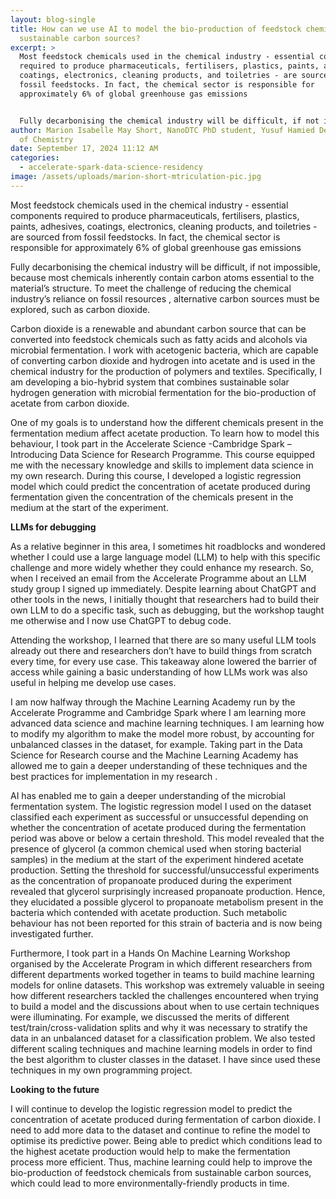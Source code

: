 ```yaml
---
layout: blog-single
title: How can we use AI to model the bio-production of feedstock chemicals from
  sustainable carbon sources?
excerpt: >
  Most feedstock chemicals used in the chemical industry - essential components
  required to produce pharmaceuticals, fertilisers, plastics, paints, adhesives,
  coatings, electronics, cleaning products, and toiletries - are sourced from
  fossil feedstocks. In fact, the chemical sector is responsible for
  approximately 6% of global greenhouse gas emissions 


  Fully decarbonising the chemical industry will be difficult, if not impossible, because most chemicals inherently contain carbon atoms essential to the material’s structure. To meet the challenge of reducing the chemical industry’s reliance on fossil resources , alternative carbon sources must be explored, such as carbon dioxide. 
author: Marion Isabelle May Short, NanoDTC PhD student, Yusuf Hamied Department
  of Chemistry
date: September 17, 2024 11:12 AM
categories:
  - accelerate-spark-data-science-residency
image: /assets/uploads/marion-short-mtriculation-pic.jpg
---
```

Most feedstock chemicals used in the chemical industry - essential components required to produce pharmaceuticals, fertilisers, plastics, paints, adhesives, coatings, electronics, cleaning products, and toiletries - are sourced from fossil feedstocks. In fact, the chemical sector is responsible for approximately 6% of global greenhouse gas emissions 

Fully decarbonising the chemical industry will be difficult, if not impossible, because most chemicals inherently contain carbon atoms essential to the material’s structure. To meet the challenge of reducing the chemical industry’s reliance on fossil resources , alternative carbon sources must be explored, such as carbon dioxide. 

Carbon dioxide is a renewable and abundant carbon source that can be converted into feedstock chemicals such as fatty acids and alcohols via microbial fermentation. I work with acetogenic bacteria, which are capable of converting carbon dioxide and hydrogen into acetate and is used in the chemical industry for the production of polymers and textiles. Specifically, I am developing a bio-hybrid system that combines sustainable solar hydrogen generation with microbial fermentation for the bio-production of acetate from carbon dioxide.

One of my goals is to understand how the different chemicals present in the fermentation medium affect acetate production. To learn how to model this behaviour, I took part in the Accelerate Science -Cambridge Spark – Introducing Data Science for Research Programme. This course equipped me with the necessary knowledge and skills to implement data science in my own research. During this course, I developed a logistic regression model which could predict the concentration of acetate produced during fermentation given the concentration of the chemicals present in the medium at the start of the experiment.

**LLMs for debugging**

As a relative beginner in this area, I sometimes hit roadblocks and wondered whether I could use a large language model (LLM) to help with this specific challenge and more widely whether they could enhance my research. So, when I received an email from the Accelerate Programme about an LLM study group I signed up immediately. Despite learning about ChatGPT and other tools in the news, I initially thought that researchers had to build their own LLM to do a specific task, such as debugging, but the workshop taught me otherwise and I now use ChatGPT to debug code.

Attending the workshop, I learned that there are so many useful LLM tools already out there and researchers don’t have to build things from scratch every time, for every use case. This takeaway alone lowered the barrier of access while gaining a basic understanding of how LLMs work was also useful in helping me develop use cases.

I am now halfway through the Machine Learning Academy run by the Accelerate Programme and Cambridge Spark where I am learning more advanced data science and machine learning techniques. I am learning how to modify my algorithm to make the model more robust, by accounting for unbalanced classes in the dataset, for example. Taking part in the Data Science for Research course and the Machine Learning Academy has allowed me to gain a deeper understanding of these techniques and the best practices for implementation in my research . 

AI has enabled me to gain a deeper understanding of the microbial fermentation system. The logistic regression model I used on the dataset classified each experiment as successful or unsuccessful depending on whether the concentration of acetate produced during the fermentation period was above or below a certain threshold. This model revealed that the presence of glycerol (a common chemical used when storing bacterial samples) in the medium at the start of the experiment hindered acetate production. Setting the threshold for successful/unsuccessful experiments as the concentration of propanoate produced during the experiment revealed that glycerol surprisingly increased propanoate production. Hence, they elucidated a possible glycerol to propanoate metabolism present in the bacteria which contended with acetate production. Such metabolic behaviour has not been reported for this strain of bacteria and is now being investigated further.

Furthermore, I took part in a Hands On Machine Learning Workshop organised by the Accelerate Program in which different researchers from different departments worked together in teams to build machine learning models for online datasets. This workshop was extremely valuable in seeing how different researchers tackled the challenges encountered when trying to build a model and the discussions about when to use certain techniques  were illuminating. For example, we discussed the merits of different test/train/cross-validation splits and why it was necessary to stratify the data in an unbalanced dataset for a classification problem. We also tested different scaling techniques and machine learning models in order to find the best algorithm to cluster classes in the dataset. I have since used these techniques in my own programming project.

**Looking to the future**

I will continue to develop the logistic regression model to predict the concentration of acetate produced during fermentation of carbon dioxide. I need to add more data to the dataset and continue to refine the model to optimise its predictive power. Being able to predict which conditions lead to the highest acetate production would help to make the fermentation process more efficient. Thus, machine learning could help to improve the bio-production of feedstock chemicals from sustainable carbon sources, which could lead to more environmentally-friendly products in time.